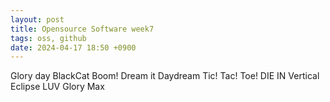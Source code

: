 ```yaml
---
layout: post
title: Opensource Software week7
tags: oss, github
date: 2024-04-17 18:50 +0900
---
```


Glory day
BlackCat
Boom!
Dream it
Daydream
Tic! Tac! Toe!
DIE IN
Vertical Eclipse
LUV
Glory Max
